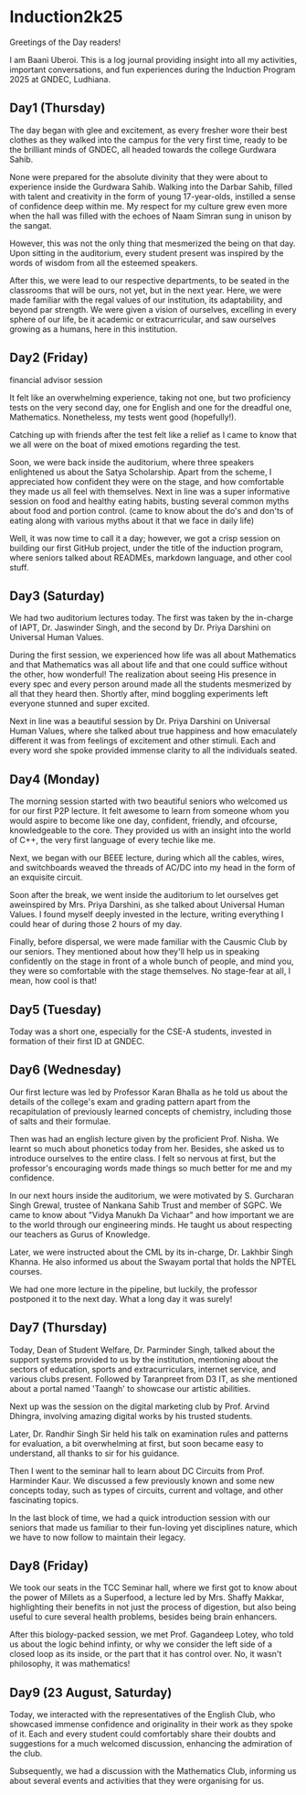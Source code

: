 # Induction2k25

Greetings of the Day readers!


I am Baani Uberoi. This is a log journal providing insight into all my activities, important conversations, and fun experiences during the Induction Program 2025 at GNDEC, Ludhiana. 


## Day1 (Thursday)
The day began with glee and excitement, as every fresher wore their best clothes as they walked into the campus for the very first time, ready to be the brilliant minds of GNDEC, all headed towards the college Gurdwara Sahib.

None were prepared for the absolute divinity that they were about to experience inside the Gurdwara Sahib. Walking into the Darbar Sahib, filled with talent and creativity in the form of young 17-year-olds, instilled a sense of confidence deep within me. My respect for my culture grew even more when the hall was filled with the echoes of Naam Simran sung in unison by the sangat.

However, this was not the only thing that mesmerized the being on that day. Upon sitting in the auditorium, every student present was inspired by the words of wisdom from all the esteemed speakers.

After this, we were lead to our respective departments, to be seated in the classrooms that will be ours, not yet, but in the next year. Here, we were made familiar with the regal values of our institution, its adaptability, and beyond par strength. We were given a vision of ourselves, excelling in every sphere of our life, be it academic or extracurricular, and saw ourselves growing as a humans, here in this institution.


## Day2 (Friday)

financial advisor session

It felt like an overwhelming experience, taking not one, but two proficiency tests on the very second day, one for English and one for the dreadful one, Mathematics. Nonetheless, my tests went good (hopefully!).

Catching up with friends after the test felt like a relief as I came to know that we all were on the boat of mixed emotions regarding the test.

Soon, we were back inside the auditorium, where three speakers enlightened us about the Satya Scholarship. Apart from the scheme, I appreciated how confident they were on the stage, and how comfortable they made us all feel with themselves.
Next in line was a super informative session on food and healthy eating habits, busting several common myths about food and portion control. (came to know about the do's and don'ts of eating along with various myths about it that we face in daily life)

Well, it was now time to call it a day; however, we got a crisp session on building our first GitHub project, under the title of the induction program, where seniors talked about READMEs, markdown language, and other cool stuff.


## Day3 (Saturday)

We had two auditorium lectures today. The first was taken by the in-charge of IAPT, Dr. Jaswinder Singh, and the second by Dr. Priya Darshini on Universal Human Values.

During the first session, we experienced how life was all about Mathematics and that Mathematics was all about life and that one could suffice without the other, how wonderful! The realization about seeing His presence in every spec and every person around made all the students mesmerized by all that they heard then. Shortly after, mind boggling experiments left everyone stunned and super excited.

Next in line was a beautiful session by Dr. Priya Darshini on Universal Human Values, where she talked about true happiness and how emaculately different it was from feelings of excitement and other stimuli. Each and every word she spoke provided immense clarity to all the individuals seated.

## Day4 (Monday)

The morning session started with two beautiful seniors who welcomed us for our first P2P lecture. It felt awesome to learn from someone whom you would aspire to become like one day, confident, friendly, and ofcourse, knowledgeable to the core. They provided us with an insight into the world of C++, the very first language of every techie like me. 

Next, we began with our BEEE lecture, during which all the cables, wires, and switchboards weaved the threads of AC/DC into my head in the form of an exquisite circuit.

Soon after the break, we went inside the auditorium to let ourselves get aweinspired by Mrs. Priya Darshini, as she talked about Universal Human Values. I found myself deeply invested in the lecture, writing everything I could hear of during those 2 hours of my day.

Finally, before dispersal, we were made familiar with the Causmic Club by our seniors. They mentioned about how they'll help us in speaking confidently on the stage in front of a whole bunch of people, and mind you, they were so comfortable with the stage themselves. No stage-fear at all, I mean, how cool is that!


## Day5 (Tuesday)

Today was a short one, especially for the CSE-A students, invested in formation of their first ID at GNDEC.


## Day6 (Wednesday)

Our first lecture was led by Professor Karan Bhalla as he told us about the details of the college's exam and grading pattern apart from the recapitulation of previously learned concepts of chemistry, including those of salts and their formulae.

Then was had an english lecture given by the proficient Prof. Nisha. We learnt so much about phonetics today from her. Besides, she asked us to introduce ourselves to the entire class. I felt so nervous at first, but the professor's encouraging words made things so much better for me and my confidence.

In our next hours inside the auditorium, we were motivated by S. Gurcharan Singh Grewal, trustee of Nankana Sahib Trust and member of SGPC. We came to know about "Vidya Manukh Da Vichaar" and how important we are to the world through our engineering minds. He taught us about respecting our teachers as Gurus of Knowledge.

Later, we were instructed about the CML by its in-charge, Dr. Lakhbir Singh Khanna. He also informed us about the Swayam portal that holds the NPTEL courses.

We had one more lecture in the pipeline, but luckily, the professor postponed it to the next day. What a long day it was surely!

## Day7 (Thursday)

Today, Dean of Student Welfare, Dr. Parminder Singh, talked about the support systems provided to us by the institution, mentioning about the sectors of education, sports and extracurriculars, internet service, and various clubs present. Followed by Taranpreet from D3 IT, as she mentioned about a portal named 'Taangh' to showcase our artistic abilities.

Next up was the session on the digital marketing club by Prof. Arvind Dhingra, involving amazing digital works by his trusted students.

Later, Dr. Randhir Singh Sir held his talk on examination rules and patterns for evaluation, a bit overwhelming at first, but soon became easy to understand, all thanks to sir for his guidance.

Then I went to the seminar hall to learn about DC Circuits from Prof. Harminder Kaur. We discussed a few previously known and some new concepts today, such as types of circuits, current and voltage, and other fascinating topics.

In the last block of time, we had a quick introduction session with our seniors that made us familiar to their fun-loving yet disciplines nature, which we have to now follow to maintain their legacy.

## Day8 (Friday)

We took our seats in the TCC Seminar hall, where we first got to know about the power of Millets as a Superfood, a lecture led by Mrs. Shaffy Makkar, highlighting their benefits in not just the process of digestion, but also being useful to cure several health problems, besides being brain enhancers.

After this biology-packed session, we met Prof. Gagandeep Lotey, who told us about the logic behind infinty, or why we consider the left side of a closed loop as its inside, or the part that it has control over. No, it wasn't philosophy, it was mathematics!

## Day9 (23 August, Saturday)

Today, we interacted with the representatives of the English Club, who showcased immense confidence and originality in their work as they spoke of it. Each and every student could comfortably share their doubts and suggestions for a much welcomed discussion, enhancing the admiration of the club.

Subsequently, we had a discussion with the Mathematics Club, informing us about several events and activities that they were organising for us.